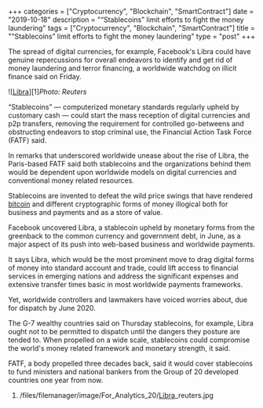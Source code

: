 +++
categories = ["Cryptocurrency", "Blockchain", "SmartContract"]
date = "2019-10-18"
description = "“Stablecoins” limit efforts to fight the money laundering"
tags = ["Cryptocurrency", "Blockchain", "SmartContract"]
title = "“Stablecoins” limit efforts to fight the money laundering"
type = "post"
+++

The spread of digital currencies, for example, Facebook's Libra could
have genuine repercussions for overall endeavors to identify and get rid
of money laundering and terror financing, a worldwide watchdog on
illicit finance said on Friday.

![[Libra](https://www.playgroundfx.com/blog/libra-creator/)][1]_Photo: Reuters_

“Stablecoins” — computerized monetary standards regularly upheld by
customary cash — could start the mass reception of digital currencies
and p2p transfers, removing the requirement for controlled go-betweens
and obstructing endeavors to stop criminal use, the Financial Action
Task Force (FATF) said.

In remarks that underscored worldwide unease about the rise of Libra,
the Paris-based FATF said both stablecoins and the organizations behind
them would be dependent upon worldwide models on digital currencies and
conventional money related resources.

Stablecoins are invented to defeat the wild price swings that have
rendered [bitcoin](https://www.letsplayfx.com/blog/forex-for-bitcoin/) and different cryptographic forms of money illogical
both for business and payments and as a store of value.

Facebook uncovered Libra, a stablecoin upheld by monetary forms from the
greenback to the common currency and government debt, in June, as a
major aspect of its push into web-based business and worldwide payments.

It says Libra, which would be the most prominent move to drag digital
forms of money into standard account and trade, could lift access to
financial services in emerging nations and address the significant
expenses and extensive transfer times basic in most worldwide payments
frameworks.

Yet, worldwide controllers and lawmakers have voiced worries about, due
for dispatch by June 2020.

The G-7 wealthy countries said on Thursday stablecoins, for example,
Libra ought not to be permitted to dispatch until the dangers they
posture are tended to. When propelled on a wide scale, stablecoins could
compromise the world's money related framework and monetary strength, it
said.

FATF, a body propelled three decades back, said it would cover
stablecoins to fund ministers and national bankers from the Group of 20
developed countries one year from now.

   1. /files/filemanager/image/For_Analytics_20/[Libra](https://www.playgroundfx.com/blog/libra-creator/)_reuters.jpg